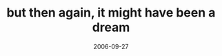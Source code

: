 ---
layout: base.njk
title : 'but then again, it might have been a dream' 
view_title : 'but then again, it might have been a dream' 
year : '2006' 
date : '2006-09-27' 
img_file : '/drawing/butthenagainitmighthavebeen.png' 
html_file : 'butthenagainitmighthavebeen' 
next_html : 'maybewecouldgettogether-2.html' 
year_order : '263' 
permalink : "title/{{html_file}}.html"
---